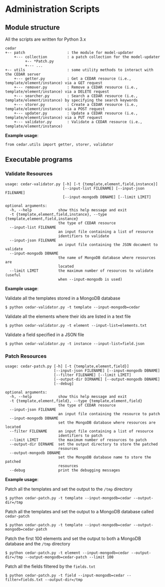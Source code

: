 # Administration Scripts

## Module structure

All the scripts are written for Python 3.x

```buildoutcfg
cedar
+-- patch                   : the module for model-updater
    +--- collection         : a patch collection for the model-updater
         +-- *Patch.py
         +--- ...
+-- utils                   : some utility methods to interact with the CEDAR server
    +--- getter.py          : Get a CEDAR resource (i.e., template/element/instance) via a GET request
    +--- remover.py         : Remove a CEDAR resource (i.e., template/element/instance) via a DELETE request
    +--- searcher.py        : Search a CEDAR resource (i.e., template/element/instance) by specifying the search keywords
    +--- storer.py          : Create a CEDAR resource (i.e., template/element/instance) via a POST request
    +--- updater.py         : Update a CEDAR resource (i.e., template/element/instance) via a PUT request
    +--- validator.py       : Validate a CEDAR resource (i.e., template/element/instance)
```

**Example usage**:
```
from cedar.utils import getter, storer, validator
```

## Executable programs

### Validate Resources

```buildoutcfg
usage: cedar-validator.py [-h] [-t {template,element,field,instance}]
                          [--input-list FILENAME] [--input-json FILENAME]
                          [--input-mongodb DBNAME] [--limit LIMIT]

optional arguments:
  -h, --help            show this help message and exit
  -t {template,element,field,instance}, --type {template,element,field,instance}
                        the type of CEDAR resource
  --input-list FILENAME
                        an input file containing a list of resource
                        identifiers to validate
  --input-json FILENAME
                        an input file containing the JSON document to validate
  --input-mongodb DBNAME
                        the name of MongoDB database where resources are
                        located
  --limit LIMIT         the maximum number of resources to validate (useful
                        when --input-mongodb is used)
```

**Example usage**:

Validate all the templates stored in a MongoDB database
```buildoutcfg
$ python cedar-validator.py -t template --input-mongodb=cedar
```

Validate all the elements where their ids are listed in a text file
```buildoutcfg
$ python cedar-validator.py -t element --input-list=elements.txt
```

Validate a field specified in a JSON file
```buildoutcfg
$ python cedar-validator.py -t instance --input-list=field.json
```

### Patch Resources

```buildoutcfg
usage: cedar-patch.py [-h] [-t {template,element,field}]
                      [--input-json FILENAME] [--input-mongodb DBNAME]
                      [--filter FILENAME] [--limit LIMIT]
                      [--output-dir DIRNAME] [--output-mongodb DBNAME]
                      [--debug]

optional arguments:
  -h, --help            show this help message and exit
  -t {template,element,field}, --type {template,element,field}
                        the type of CEDAR resource
  --input-json FILENAME
                        an input file containing the resource to patch
  --input-mongodb DBNAME
                        set the MongoDB database where resources are located
  --filter FILENAME     an input file containing a list of resource
                        identifiers to patch
  --limit LIMIT         the maximum number of resources to patch
  --output-dir DIRNAME  set the output directory to store the patched
                        resources
  --output-mongodb DBNAME
                        set the MongoDB database name to store the patched
                        resources
  --debug               print the debugging messages
```

**Example usage**:

Patch all the templates and set the output to the `/tmp` directory
```buildoutcfg
$ python cedar-patch.py -t template --input-mongodb=cedar --output-dir=/tmp
```

Patch all the templates and set the output to a MongoDB database called `cedar-patch`
```buildoutcfg
$ python cedar-patch.py -t template --input-mongodb=cedar --output-mongodb=cedar-patch 
```

Patch the first 100 elements and set the output to both a MongoDB database and the `/tmp` directory
```buildoutcfg
$ python cedar-patch.py -t element --input-mongodb=cedar --output-dir=/tmp --output-mongodb=cedar-patch --limit 100 
```

Patch all the fields filtered by the `fields.txt`
```buildoutcfg
$ python cedar-patch.py -t field --input-mongodb=cedar --filter=fields.txt --output-dir=/tmp
```
